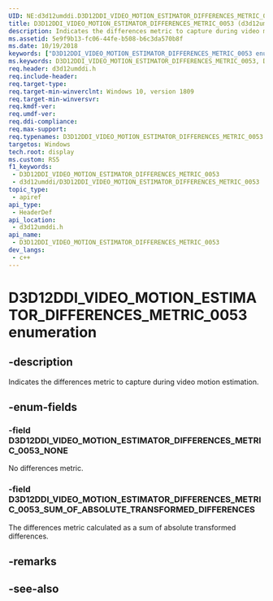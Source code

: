 ```yaml
---
UID: NE:d3d12umddi.D3D12DDI_VIDEO_MOTION_ESTIMATOR_DIFFERENCES_METRIC_0053
title: D3D12DDI_VIDEO_MOTION_ESTIMATOR_DIFFERENCES_METRIC_0053 (d3d12umddi.h)
description: Indicates the differences metric to capture during video motion estimation.
ms.assetid: 5e9f9b13-fc06-44fe-b508-b6c3da570b8f
ms.date: 10/19/2018
keywords: ["D3D12DDI_VIDEO_MOTION_ESTIMATOR_DIFFERENCES_METRIC_0053 enumeration"]
ms.keywords: D3D12DDI_VIDEO_MOTION_ESTIMATOR_DIFFERENCES_METRIC_0053, D3D12DDI_VIDEO_MOTION_ESTIMATOR_DIFFERENCES_METRIC_0053,
req.header: d3d12umddi.h
req.include-header: 
req.target-type: 
req.target-min-winverclnt: Windows 10, version 1809
req.target-min-winversvr: 
req.kmdf-ver: 
req.umdf-ver: 
req.ddi-compliance: 
req.max-support: 
req.typenames: D3D12DDI_VIDEO_MOTION_ESTIMATOR_DIFFERENCES_METRIC_0053
targetos: Windows
tech.root: display
ms.custom: RS5
f1_keywords:
 - D3D12DDI_VIDEO_MOTION_ESTIMATOR_DIFFERENCES_METRIC_0053
 - d3d12umddi/D3D12DDI_VIDEO_MOTION_ESTIMATOR_DIFFERENCES_METRIC_0053
topic_type:
 - apiref
api_type:
 - HeaderDef
api_location:
 - d3d12umddi.h
api_name:
 - D3D12DDI_VIDEO_MOTION_ESTIMATOR_DIFFERENCES_METRIC_0053
dev_langs:
 - c++
---
```


# D3D12DDI_VIDEO_MOTION_ESTIMATOR_DIFFERENCES_METRIC_0053 enumeration


## -description

Indicates the differences metric to capture during video motion estimation.

## -enum-fields

### -field D3D12DDI_VIDEO_MOTION_ESTIMATOR_DIFFERENCES_METRIC_0053_NONE

No differences metric.

### -field D3D12DDI_VIDEO_MOTION_ESTIMATOR_DIFFERENCES_METRIC_0053_SUM_OF_ABSOLUTE_TRANSFORMED_DIFFERENCES

The differences metric calculated as a sum of absolute transformed differences.

## -remarks

## -see-also

